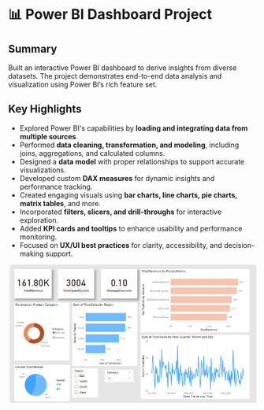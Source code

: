 # 📊 Power BI Dashboard Project

## Summary
Built an interactive Power BI dashboard to derive insights from diverse datasets. The project demonstrates end-to-end data analysis and visualization using Power BI’s rich feature set.

## Key Highlights
- Explored Power BI's capabilities by **loading and integrating data from multiple sources**.
- Performed **data cleaning, transformation, and modeling**, including joins, aggregations, and calculated columns.
- Designed a **data model** with proper relationships to support accurate visualizations.
- Developed custom **DAX measures** for dynamic insights and performance tracking.
- Created engaging visuals using **bar charts, line charts, pie charts, matrix tables**, and more.
- Incorporated **filters, slicers, and drill-throughs** for interactive exploration.
- Added **KPI cards and tooltips** to enhance usability and performance monitoring.
- Focused on **UX/UI best practices** for clarity, accessibility, and decision-making support.

 ![Dashboard Overview](Images/Sales_Dashboard.png)
